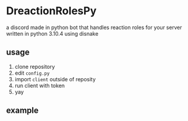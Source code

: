 # DreactionRolesPy
a discord made in python bot that handles reaction roles for your server
written in python 3.10.4 using disnake
## usage
1. clone repository
2. edit `config.py`
3. import `client` outside of reposity
4. run client with token
5. yay

## example

